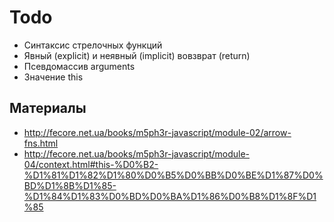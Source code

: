 # Todo

- Синтаксис стрелочных функций
- Явный (explicit) и неявный (implicit) вовзврат (return)
- Псевдомассив arguments
- Значение this

## Материалы

- http://fecore.net.ua/books/m5ph3r-javascript/module-02/arrow-fns.html
- http://fecore.net.ua/books/m5ph3r-javascript/module-04/context.html#this-%D0%B2-%D1%81%D1%82%D1%80%D0%B5%D0%BB%D0%BE%D1%87%D0%BD%D1%8B%D1%85-%D1%84%D1%83%D0%BD%D0%BA%D1%86%D0%B8%D1%8F%D1%85